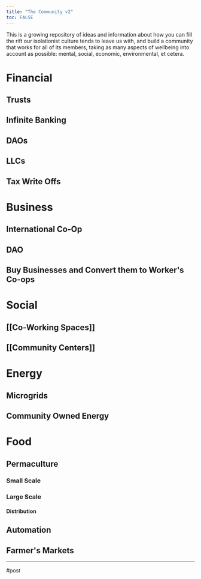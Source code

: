 ```yaml
---
title: "The Community v2"
toc: FALSE
---
```



This is a growing repository of ideas and information about how you can fill the rift our isolationist culture tends to leave us with, and build a community that works for all of its members, taking as many aspects of wellbeing into account as possible: mental, social, economic, environmental, et cetera.




# Financial
## Trusts
## Infinite Banking
## DAOs
## LLCs
## Tax Write Offs

# Business
## International Co-Op
## DAO
## Buy Businesses and Convert them to Worker's Co-ops

# Social
## [[Co-Working Spaces]]
## [[Community Centers]]

# Energy
## Microgrids
## Community Owned Energy
# Food
## Permaculture
### Small Scale
### Large Scale
#### Distribution
## Automation
## Farmer's Markets

---
#post